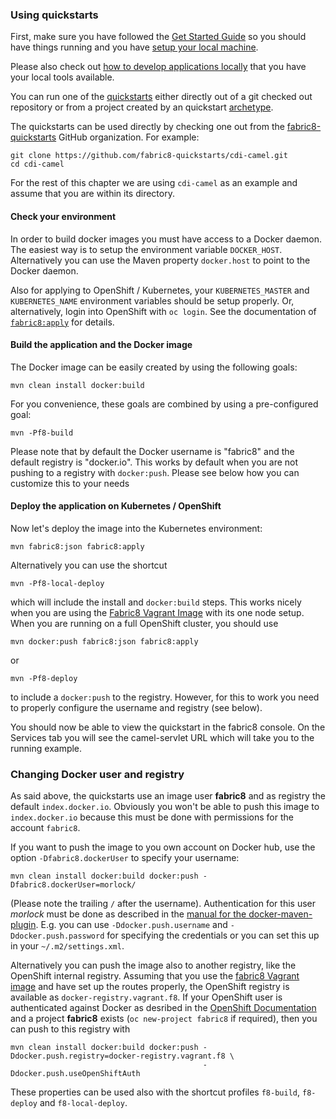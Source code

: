### Using quickstarts

First, make sure you have followed the [Get Started Guide](../getStarted/index.md)
so you should have things running and you have
[setup your local machine](../getStarted/local.md).

Please also check out
[how to develop applications locally](../getStarted/develop.md) that you have your
local tools available.

You can run one of the [quickstarts](index.md) either directly out of
a git checked out repository or from a project created by an
quickstart [archetype](archetype.md).

The quickstarts can be used directly by checking one out from the
[fabric8-quickstarts](https://github.com/fabric8-quickstarts) GitHub organization.
For example:

    git clone https://github.com/fabric8-quickstarts/cdi-camel.git
    cd cdi-camel

For the rest of this chapter we are using `cdi-camel` as an example
and assume that you are within its directory.

#### Check your environment

In order to build docker images you must have access to a Docker
daemon. The easiest way is to setup the environment variable
`DOCKER_HOST`. Alternatively you can use the Maven property
`docker.host` to point to the Docker daemon.

Also for applying to OpenShift / Kubernetes, your `KUBERNETES_MASTER`
and `KUBERNETES_NAME` environment variables should be setup
properly. Or, alternatively, login into OpenShift with `oc login`. See
the documentation of [`fabric8:apply`](../mavenFabric8Apply.md) for
details. 

#### Build the application and the Docker image

The Docker image can be easily created by using the following goals:

    mvn clean install docker:build

For you convenience, these goals are combined by using a
pre-configured goal:

    mvn -Pf8-build

Please note that by default the Docker username is "fabric8" and the
default registry is "docker.io". This works by default when you are
not pushing to a registry with `docker:push`. Please see below how you
can customize this to your needs

#### Deploy the application on Kubernetes / OpenShift

Now let's deploy the image into the Kubernetes environment:

    mvn fabric8:json fabric8:apply

Alternatively you can use the shortcut

    mvn -Pf8-local-deploy

which will include the install and `docker:build` steps. This works
nicely when you are using the
[Fabric8 Vagrant Image](../getStarted/vagrant.md) with its one node
setup. When you are running on a full OpenShift cluster, you should
use

    mvn docker:push fabric8:json fabric8:apply

or 

    mvn -Pf8-deploy

to include a `docker:push` to the registry. However, for this to work
you need to properly configure the username and registry (see below).

You should now be able to view the quickstart in the fabric8 console.
On the Services tab you will see the camel-servlet URL which will take
you to the running example. 

### Changing Docker user and registry

As said above, the quickstarts use an image user **fabric8** and as
registry the default `index.docker.io`. Obviously you won't be able to
push this image to `index.docker.io` because this must be done with
permissions for the account `fabric8`.
 
If you want to push the image to you own account on Docker hub, use
the option `-Dfabric8.dockerUser` to specify your username:
 
    mvn clean install docker:build docker:push -Dfabric8.dockerUser=morlock/

(Please note the trailing `/` after the username). Authentication for this user *morlock* must 
be done as described in the [manual for the docker-maven-plugin](https://github.com/rhuss/docker-maven-plugin). 
E.g. you can use `-Ddocker.push.username` and `-Ddocker.push.password` for specifying the
credentials or you can set this up in your `~/.m2/settings.xml`.
 
Alternatively you can push the image also to another registry, like
the OpenShift internal registry. Assuming that you use the
[fabric8 Vagrant image](../getStarted/vagrant.md)
and have set up the routes properly, the OpenShift registry is
available as `docker-registry.vagrant.f8`. If your OpenShift user
is authenticated against Docker as desribed in the
[OpenShift Documentation](https://docs.openshift.com/enterprise/3.0/install_config/install/docker_registry.html#access)
and a project **fabric8** exists (`oc new-project fabric8` if
required), then you can push to this registry with
 
    mvn clean install docker:build docker:push -Ddocker.push.registry=docker-registry.vagrant.f8 \
                                               -Ddocker.push.useOpenShiftAuth
 
These properties can be used also with the shortcut profiles `f8-build`, `f8-deploy` and 
`f8-local-deploy`.
